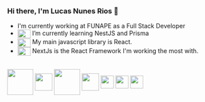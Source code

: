 <head>
 
<link rel="stylesheet" href="https://cdn.jsdelivr.net/gh/devicons/devicon@v2.15.1/devicon.min.css">
 
</head>

### Hi there, I'm Lucas Nunes Rios 👋


- I'm currently working at FUNAPE as a Full Stack Developer
- <img align="center" height="20" width="30" src="https://cdn.jsdelivr.net/gh/devicons/devicon/icons/nestjs/nestjs-original.svg" /> I’m currently learning NestJS and Prisma
 - <img align="center" height="20" width="30" src="https://cdn.jsdelivr.net/gh/devicons/devicon/icons/react/react-original.svg" /> My main javascript library is React.
 - <img align="center" height="20" width="30" src="https://cdn.jsdelivr.net/gh/devicons/devicon/icons/nextjs/nextjs-original.svg" /> NextJs is the React Framework I'm working the most with.

 

<!-- [![Top Langs](https://github-readme-stats.vercel.app/api/top-langs/?username=nrLucas)](https://github.com/nrLucas/github-readme-stats)
 -->
 
 <div display="inline-block"></br>
 <img align="center" height="60"  src="https://cdn.jsdelivr.net/gh/devicons/devicon/icons/nextjs/nextjs-original-wordmark.svg" />
 <img align="center" height="40" src="https://cdn.jsdelivr.net/gh/devicons/devicon/icons/react/react-original-wordmark.svg" />
 <img align="center" height="60" src="https://cdn.jsdelivr.net/gh/devicons/devicon/icons/nestjs/nestjs-plain-wordmark.svg" />
<img align="center" height="40" src="https://cdn.jsdelivr.net/gh/devicons/devicon/icons/firebase/firebase-plain-wordmark.svg" />
<img align="center" height="30" src="https://cdn.jsdelivr.net/gh/devicons/devicon/icons/mongodb/mongodb-original-wordmark.svg" />
<img align="center" height="30" src="https://cdn.jsdelivr.net/gh/devicons/devicon/icons/typescript/typescript-original.svg" />
<img align="center" height="30" src="https://cdn.jsdelivr.net/gh/devicons/devicon/icons/materialui/materialui-original.svg" />



 </div>
